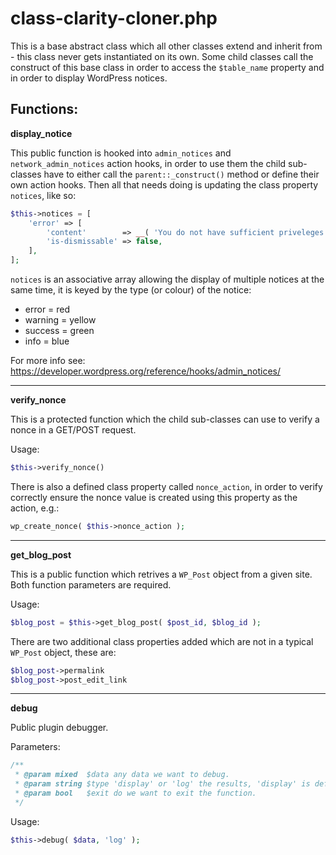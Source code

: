 # class-clarity-cloner.php

This is a base abstract class which all other classes extend and inherit from - this class never gets instantiated on its own. Some child classes call the construct of this base class in order to access the `$table_name` property and in order to display WordPress notices.

## Functions:

**display_notice**

This public function is hooked into `admin_notices` and `network_admin_notices` action hooks, in order to use them the child sub-classes have to either call the `parent::_construct()` method or define their own action hooks. Then all that needs doing is updating the class property `notices`, like so:

```php
$this->notices = [
	'error' => [
		'content'        => __( 'You do not have sufficient priveleges to use this plugin!', 'cty' ),
		'is-dismissable' => false,
	],
];
```

`notices` is an associative array allowing the display of multiple notices at the same time, it is keyed by the type (or colour) of the notice:

* error = red
* warning = yellow
* success = green
* info = blue

For more info see: https://developer.wordpress.org/reference/hooks/admin_notices/

---

**verify_nonce**

This is a protected function which the child sub-classes can use to verify a nonce in a GET/POST request.

Usage:

```php
$this->verify_nonce()
```

There is also a defined class property called `nonce_action`, in order to verify correctly ensure the nonce value is created using this property as the action, e.g.:

```php
wp_create_nonce( $this->nonce_action );
```

---

**get_blog_post**

This is a public function which retrives a `WP_Post` object from a given site. Both function parameters are required. 

Usage:

```php
$blog_post = $this->get_blog_post( $post_id, $blog_id );
```

There are two additional class properties added which are not in a typical `WP_Post` object, these are:

```php
$blog_post->permalink
$blog_post->post_edit_link
```

---

**debug**

Public plugin debugger.

Parameters:

```php
/**
 * @param mixed  $data any data we want to debug.
 * @param string $type 'display' or 'log' the results, 'display' is default.
 * @param bool   $exit do we want to exit the function.
 */
```

Usage:

```php
$this->debug( $data, 'log' );
```